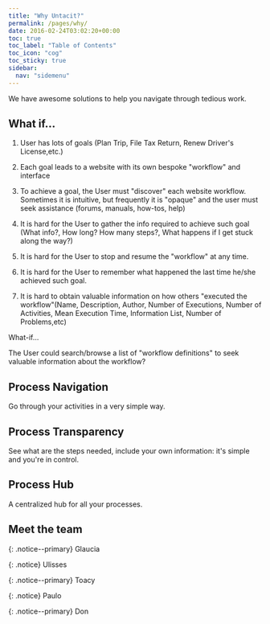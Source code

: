 ```yaml
---
title: "Why Untacit?"
permalink: /pages/why/
date: 2016-02-24T03:02:20+00:00
toc: true
toc_label: "Table of Contents"
toc_icon: "cog"
toc_sticky: true
sidebar:
  nav: "sidemenu"
---
```



We have awesome solutions to help you navigate through tedious work.

## What if... 

1. User has lots of goals (Plan Trip, File Tax Return, Renew Driver's License,etc.)

2. Each goal leads to a website with its own bespoke "workflow" and interface

3. To achieve a goal, the User must "discover" each website workflow. Sometimes it is intuitive, but frequently it is "opaque" and  the user must seek assistance (forums, manuals, how-tos, help)

4. It is hard for the User to gather the info required to achieve such goal (What info?, How long? How many steps?, What happens if I get stuck along the way?)

5. It is hard for the User to stop and resume the "workflow" at any time.

6. It is hard for the User to remember what happened the last time he/she achieved such goal.

7. It is hard to obtain valuable information on how others "executed the workflow"(Name, Description, Author, Number of Executions, Number of Activities, Mean Execution Time, Information List, Number of Problems,etc)

What-if... 

The User could search/browse a list of "workflow definitions" to seek valuable information about the workflow?

## Process Navigation 

Go through your activities in a very simple way.

## Process Transparency

See what are the steps needed, include your own information: it's simple and you're in control.

## Process Hub

A centralized hub for all your processes. 

## Meet the team


{: .notice--primary}
Glaucia 

{: .notice}
Ulisses

{: .notice--primary}
Toacy

{: .notice}
Paulo 

{: .notice--primary}
Don
